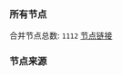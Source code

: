 ### 所有节点
合并节点总数: `1112`
[节点链接](https://raw.githubusercontent.com/rzhy1/11/master/sub/sub_merge_base64.txt)

### 节点来源